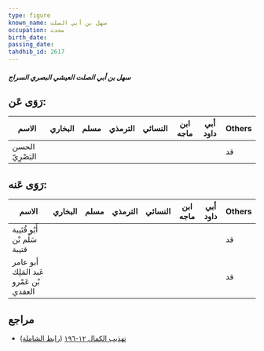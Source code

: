 ```yaml
---
type: figure
known_name: سهل بن أبي الصلت
occupation: محدث
birth_date:
passing_date:
tahdhib_id: 2617
---
```

##### سهل بن أبي الصلت العيشي البصري السراج

## رَوَى عَن:
| الاسم            | البخاري | مسلم | الترمذي | النسائي | ابن ماجه | أبي داود | Others |
| ---------------- | ------- | ---- | ------- | ------- | -------- | -------- | ------ |
| الحسن البَصْرِيّ |         |      |         |         |          |          | قد     |
## رَوَى عَنه:
| الاسم                                   | البخاري | مسلم | الترمذي | النسائي | ابن ماجه | أبي داود | Others |
| --------------------------------------- | ------- | ---- | ------- | ------- | -------- | -------- | ------ |
| أَبُو قُتَيبة سَلْم بْن قتيبة           |         |      |         |         |          |          | قد     |
| أبو عامر عَبد المَلِك بْن عَمْرو العقدي |         |      |         |         |          |          | قد     |
## مراجع
- [تهذيب الكمال ١٢-١٩٦](obsidian://open?vault=Tahdhib-al-Kamal&file=Figures/٢٦١٧-سهل%20بن%20أبي%20الصلت%20العيشي%20البصري%20السراج) ([رابط الشاملة](https://shamela.ws/book/3722/5969))